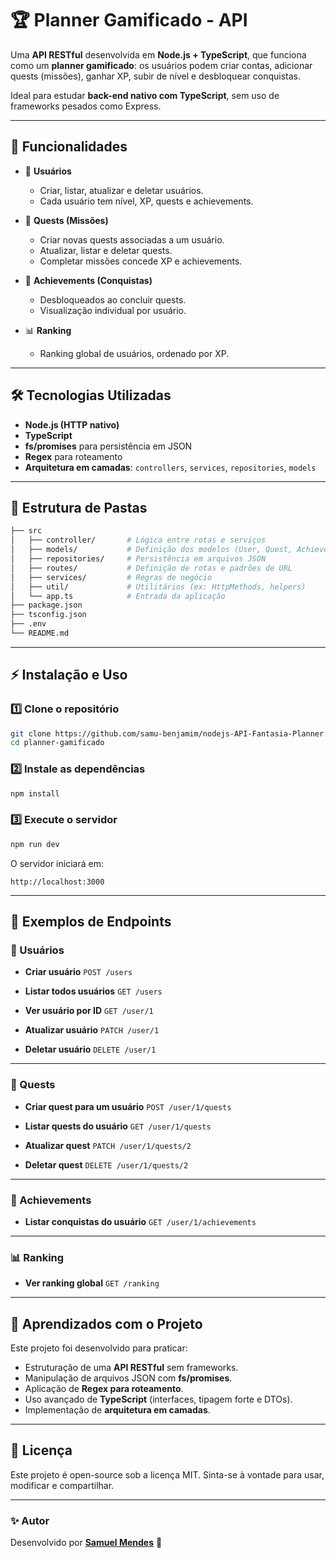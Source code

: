 # 🏆 Planner Gamificado - API

Uma **API RESTful** desenvolvida em **Node.js + TypeScript**, que funciona como um **planner gamificado**: os usuários podem criar contas, adicionar quests (missões), ganhar XP, subir de nível e desbloquear conquistas.

Ideal para estudar **back-end nativo com TypeScript**, sem uso de frameworks pesados como Express.

---

## 🚀 Funcionalidades

- 👤 **Usuários**

  - Criar, listar, atualizar e deletar usuários.
  - Cada usuário tem nível, XP, quests e achievements.

- 🎯 **Quests (Missões)**

  - Criar novas quests associadas a um usuário.
  - Atualizar, listar e deletar quests.
  - Completar missões concede XP e achievements.

- 🏅 **Achievements (Conquistas)**

  - Desbloqueados ao concluir quests.
  - Visualização individual por usuário.

- 📊 **Ranking**
  - Ranking global de usuários, ordenado por XP.

---

## 🛠️ Tecnologias Utilizadas

- **Node.js (HTTP nativo)**
- **TypeScript**
- **fs/promises** para persistência em JSON
- **Regex** para roteamento
- **Arquitetura em camadas**: `controllers`, `services`, `repositories`, `models`

---

## 📂 Estrutura de Pastas

```bash
├── src
│   ├── controller/       # Lógica entre rotas e serviços
│   ├── models/           # Definição dos modelos (User, Quest, Achievement)
│   ├── repositories/     # Persistência em arquivos JSON
│   ├── routes/           # Definição de rotas e padrões de URL
│   ├── services/         # Regras de negócio
│   ├── util/             # Utilitários (ex: HttpMethods, helpers)
│   └── app.ts            # Entrada da aplicação
├── package.json
├── tsconfig.json
├── .env
└── README.md
```

---

## ⚡ Instalação e Uso

### 1️⃣ Clone o repositório

```bash
git clone https://github.com/samu-benjamim/nodejs-API-Fantasia-Planner.git
cd planner-gamificado
```

### 2️⃣ Instale as dependências

```bash
npm install
```

### 3️⃣ Execute o servidor

```bash
npm run dev
```

O servidor iniciará em:

```
http://localhost:3000
```

---

## 📌 Exemplos de Endpoints

### 👤 Usuários

- **Criar usuário**
  `POST /users`

- **Listar todos usuários**
  `GET /users`

- **Ver usuário por ID**
  `GET /user/1`

- **Atualizar usuário**
  `PATCH /user/1`

- **Deletar usuário**
  `DELETE /user/1`

---

### 🎯 Quests

- **Criar quest para um usuário**
  `POST /user/1/quests`

- **Listar quests do usuário**
  `GET /user/1/quests`

- **Atualizar quest**
  `PATCH /user/1/quests/2`

- **Deletar quest**
  `DELETE /user/1/quests/2`

---

### 🏅 Achievements

- **Listar conquistas do usuário**
  `GET /user/1/achievements`

---

### 📊 Ranking

- **Ver ranking global**
  `GET /ranking`

---

## 📖 Aprendizados com o Projeto

Este projeto foi desenvolvido para praticar:

- Estruturação de uma **API RESTful** sem frameworks.
- Manipulação de arquivos JSON com **fs/promises**.
- Aplicação de **Regex para roteamento**.
- Uso avançado de **TypeScript** (interfaces, tipagem forte e DTOs).
- Implementação de **arquitetura em camadas**.

---

## 📜 Licença

Este projeto é open-source sob a licença MIT.
Sinta-se à vontade para usar, modificar e compartilhar.

---

### ✨ Autor

Desenvolvido por **[Samuel Mendes](https://github.com/samu-benjamim)** 🚀
